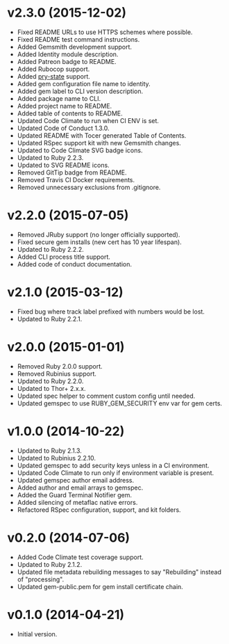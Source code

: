 # v2.3.0 (2015-12-02)

- Fixed README URLs to use HTTPS schemes where possible.
- Fixed README test command instructions.
- Added Gemsmith development support.
- Added Identity module description.
- Added Patreon badge to README.
- Added Rubocop support.
- Added [pry-state](https://github.com/SudhagarS/pry-state) support.
- Added gem configuration file name to identity.
- Added gem label to CLI version description.
- Added package name to CLI.
- Added project name to README.
- Added table of contents to README.
- Updated Code Climate to run when CI ENV is set.
- Updated Code of Conduct 1.3.0.
- Updated README with Tocer generated Table of Contents.
- Updated RSpec support kit with new Gemsmith changes.
- Updated to Code Climate SVG badge icons.
- Updated to Ruby 2.2.3.
- Updated to SVG README icons.
- Removed GitTip badge from README.
- Removed Travis CI Docker requirements.
- Removed unnecessary exclusions from .gitignore.

# v2.2.0 (2015-07-05)

- Removed JRuby support (no longer officially supported).
- Fixed secure gem installs (new cert has 10 year lifespan).
- Updated to Ruby 2.2.2.
- Added CLI process title support.
- Added code of conduct documentation.

# v2.1.0 (2015-03-12)

- Fixed bug where track label prefixed with numbers would be lost.
- Updated to Ruby 2.2.1.

# v2.0.0 (2015-01-01)

- Removed Ruby 2.0.0 support.
- Removed Rubinius support.
- Updated to Ruby 2.2.0.
- Updated to Thor+ 2.x.x.
- Updated spec helper to comment custom config until needed.
- Updated gemspec to use RUBY_GEM_SECURITY env var for gem certs.

# v1.0.0 (2014-10-22)

- Updated to Ruby 2.1.3.
- Updated to Rubinius 2.2.10.
- Updated gemspec to add security keys unless in a CI environment.
- Updated Code Climate to run only if environment variable is present.
- Updated gemspec author email address.
- Added author and email arrays to gemspec.
- Added the Guard Terminal Notifier gem.
- Added silencing of metaflac native errors.
- Refactored RSpec configuration, support, and kit folders.

# v0.2.0 (2014-07-06)

- Added Code Climate test coverage support.
- Updated to Ruby 2.1.2.
- Updated file metadata rebuilding messages to say "Rebuilding" instead of "processing".
- Updated gem-public.pem for gem install certificate chain.

# v0.1.0 (2014-04-21)

- Initial version.

